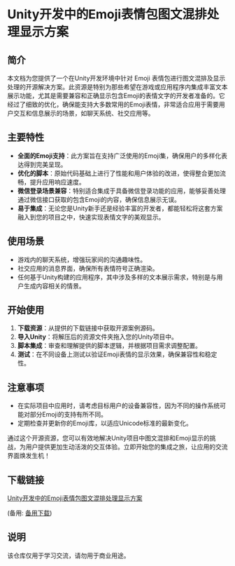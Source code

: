 # Unity开发中的Emoji表情包图文混排处理显示方案

## 简介

本文档为您提供了一个在Unity开发环境中针对 Emoji 表情包进行图文混排及显示处理的开源解决方案。此资源是特别为那些希望在游戏或应用程序内集成丰富文本展示功能，尤其是需要兼容和正确显示包含Emoji的表情文字的开发者准备的。它经过了细致的优化，确保能支持大多数常用的Emoji表情，非常适合应用于需要用户交互和信息展示的场景，如聊天系统、社交应用等。

## 主要特性

- **全面的Emoji支持**：此方案旨在支持广泛使用的Emoji集，确保用户的多样化表达得到完美呈现。
- **优化的脚本**：原始代码基础上进行了性能和用户体验的改进，使得整合更加流畅，提升应用响应速度。
- **微信登录场景兼容**：特别适合集成于具备微信登录功能的应用，能够妥善处理通过微信接口获取的包含Emoji的内容，确保信息展示无误。
- **易于集成**：无论您是Unity新手还是经验丰富的开发者，都能轻松将这套方案融入到您的项目之中，快速实现表情文字的美观显示。
  
## 使用场景

- 游戏内的聊天系统，增强玩家间的沟通趣味性。
- 社交应用的消息界面，确保所有表情符号正确渲染。
- 任何基于Unity构建的应用程序，其中涉及多样的文本展示需求，特别是与用户生成内容相关的情景。

## 开始使用

1. **下载资源**：从提供的下载链接中获取开源案例源码。
2. **导入Unity**：将解压后的资源文件夹拖入您的Unity项目中。
3. **脚本集成**：审查和理解提供的脚本逻辑，并根据项目需求调整配置。
4. **测试**：在不同设备上测试以验证Emoji表情的显示效果，确保兼容性和稳定性。

## 注意事项

- 在实际项目中应用时，请考虑目标用户的设备兼容性，因为不同的操作系统可能对部分Emoji的支持有所不同。
- 定期检查并更新你的Emoji库，以适应Unicode标准的最新变化。

通过这个开源资源，您可以有效地解决Unity项目中图文混排和Emoji显示的挑战，为用户提供更加生动活泼的交互体验。立即开始您的集成之旅，让应用的交流界面焕发生机！

## 下载链接
[Unity开发中的Emoji表情包图文混排处理显示方案](https://pan.quark.cn/s/6c0c0f8c079f) 

(备用: [备用下载](https://pan.baidu.com/s/1gIKSWvU0KS_MArMWuLigEg?pwd=1234))

## 说明

该仓库仅用于学习交流，请勿用于商业用途。
